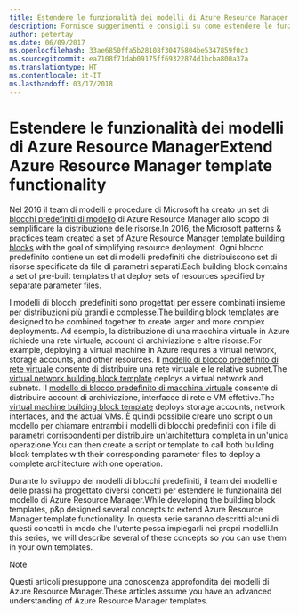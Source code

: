 ```yaml
---
title: Estendere le funzionalità dei modelli di Azure Resource Manager
description: Fornisce suggerimenti e consigli su come estendere le funzionalità dei modelli di Azure Resource Manager
author: petertay
ms.date: 06/09/2017
ms.openlocfilehash: 33ae6850ffa5b28108f30475804be5347859f0c3
ms.sourcegitcommit: ea7108f71dab09175ff69322874d1bcba800a37a
ms.translationtype: HT
ms.contentlocale: it-IT
ms.lasthandoff: 03/17/2018
---
```

# <a name="extend-azure-resource-manager-template-functionality"></a><span data-ttu-id="3badf-103">Estendere le funzionalità dei modelli di Azure Resource Manager</span><span class="sxs-lookup"><span data-stu-id="3badf-103">Extend Azure Resource Manager template functionality</span></span>

<span data-ttu-id="3badf-104">Nel 2016 il team di modelli e procedure di Microsoft ha creato un set di [blocchi predefiniti di modello](https://github.com/mspnp/template-building-blocks/wiki) di Azure Resource Manager allo scopo di semplificare la distribuzione delle risorse.</span><span class="sxs-lookup"><span data-stu-id="3badf-104">In 2016, the Microsoft patterns & practices team created a set of Azure Resource Manager [template building blocks](https://github.com/mspnp/template-building-blocks/wiki) with the goal of simplifying resource deployment.</span></span> <span data-ttu-id="3badf-105">Ogni blocco predefinito contiene un set di modelli predefiniti che distribuiscono set di risorse specificate da file di parametri separati.</span><span class="sxs-lookup"><span data-stu-id="3badf-105">Each building block contains a set of pre-built templates that deploy sets of resources specified by separate parameter files.</span></span>

<span data-ttu-id="3badf-106">I modelli di blocchi predefiniti sono progettati per essere combinati insieme per distribuzioni più grandi e complesse.</span><span class="sxs-lookup"><span data-stu-id="3badf-106">The building block templates are designed to be combined together to create larger and more complex deployments.</span></span> <span data-ttu-id="3badf-107">Ad esempio, la distribuzione di una macchina virtuale in Azure richiede una rete virtuale, account di archiviazione e altre risorse.</span><span class="sxs-lookup"><span data-stu-id="3badf-107">For example, deploying a virtual machine in Azure requires a virtual network, storage accounts, and other resources.</span></span> <span data-ttu-id="3badf-108">Il [modello di blocco predefinito di rete virtuale](https://github.com/mspnp/template-building-blocks/wiki/VNet-(v1)) consente di distribuire una rete virtuale e le relative subnet.</span><span class="sxs-lookup"><span data-stu-id="3badf-108">The [virtual network building block template](https://github.com/mspnp/template-building-blocks/wiki/VNet-(v1)) deploys a virtual network and subnets.</span></span> <span data-ttu-id="3badf-109">Il [modello di blocco predefinito di macchina virtuale](https://github.com/mspnp/template-building-blocks/wiki/Windows-and-Linux-VMs-(v1)) consente di distribuire account di archiviazione, interfacce di rete e VM effettive.</span><span class="sxs-lookup"><span data-stu-id="3badf-109">The [virtual machine building block template](https://github.com/mspnp/template-building-blocks/wiki/Windows-and-Linux-VMs-(v1)) deploys storage accounts, network interfaces, and the actual VMs.</span></span> <span data-ttu-id="3badf-110">È quindi possibile creare uno script o un modello per chiamare entrambi i modelli di blocchi predefiniti con i file di parametri corrispondenti per distribuire un'architettura completa in un'unica operazione.</span><span class="sxs-lookup"><span data-stu-id="3badf-110">You can then create a script or template to call both building block templates with their corresponding parameter files to deploy a complete architecture with one operation.</span></span>

<span data-ttu-id="3badf-111">Durante lo sviluppo dei modelli di blocchi predefiniti, il team dei modelli e delle prassi ha progettato diversi concetti per estendere le funzionalità del modello di Azure Resource Manager.</span><span class="sxs-lookup"><span data-stu-id="3badf-111">While developing the building block templates, p&p designed several concepts to extend Azure Resource Manager template functionality.</span></span> <span data-ttu-id="3badf-112">In questa serie saranno descritti alcuni di questi concetti in modo che l'utente possa impiegarli nei propri modelli.</span><span class="sxs-lookup"><span data-stu-id="3badf-112">In this series, we will describe several of these concepts so you can use them in your own templates.</span></span>

> [!NOTE]
> <span data-ttu-id="3badf-113">Questi articoli presuppone una conoscenza approfondita dei modelli di Azure Resource Manager.</span><span class="sxs-lookup"><span data-stu-id="3badf-113">These articles assume you have an advanced understanding of Azure Resource Manager templates.</span></span>